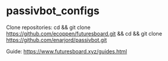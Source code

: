 # passivbot_configs

Clone repositories: cd && git clone https://github.com/ecoppen/futuresboard.git && cd &&  git clone https://github.com/enarjord/passivbot.git

Guide:
https://www.futuresboard.xyz/guides.html
